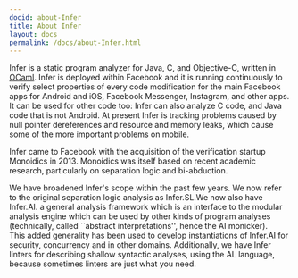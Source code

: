 ```yaml
---
docid: about-Infer
title: About Infer
layout: docs
permalink: /docs/about-Infer.html
---
```


Infer is a static program analyzer for Java, C, and Objective-C, written in [OCaml](https://ocaml.org/).
Infer is deployed within Facebook and it is running continuously to verify select properties of every code modification for the main Facebook apps for Android and iOS, Facebook Messenger, Instagram, and other apps.
It can be used for other code too: Infer can also analyze C code, and Java code that is not Android.
At present Infer is tracking problems caused by null pointer dereferences and resource and memory leaks, which cause some of the more important problems on mobile.


Infer came to Facebook with the acquisition of the verification startup Monoidics in 2013.
Monoidics was itself based on recent
academic research, particularly on separation logic and bi-abduction.

We have broadened Infer's scope within the past few years. We now refer to the original separation logic analysis as 
Infer.SL.We now also have   
Infer.AI. a general analysis framework which is     an interface to the modular analysis engine which can be used by other kinds of program analyses (technically, called ``abstract interpretations'', hence the AI monicker).  
This added generality has been used to develop instantiations of Infer.AI for security, concurrency and in other domains.
Additionally, we have Infer linters for describing shallow syntactic analyses, using the AL language,
because sometimes linters are just what you need.

